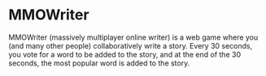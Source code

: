 MMOWriter
=========

MMOWriter (massively multiplayer online writer) is a web game where you (and many other people) collaboratively write a story. Every 30 seconds, you vote for a word to be added to the story, and at the end of the 30 seconds, the most popular word is added to the story.